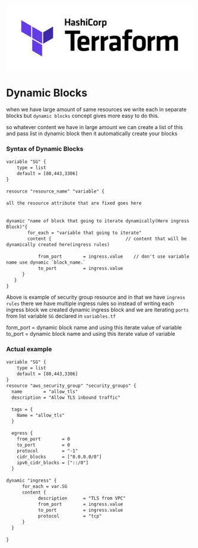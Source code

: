 ![](../terraform.png)
# Dynamic Blocks

when we have large amount of same resources we write each in separate blocks but `dynamic blocks` concept
gives more easy to do this.

so whatever content we have in large amount we can create a list of this and pass list in dynamic block
then it automatically create your blocks

### Syntax of Dynamic Blocks

```HCL
variable "SG" {
    type = list
    default = [80,443,3306]
}

resource "resource_name" "variable" {

all the resource attribute that are fixed goes here


dynamic "name of block that going to iterate dynamically(Here ingress Block)"{
        for_each = "variable that going to iterate"
        content {                            // content that will be dynamically created here(ingress rules)

            from_port        = ingress.value    // don't use variable name use dynamic `block_name.`
            to_port          = ingress.value
      }
   }
}
```


Above is example of security group resource and in that we have `ingress rules` there we have multiple ingress rules so instead of writing each ingress block we created dynamic ingress block and we are iterating `ports` from list variable `SG` declared in `variables.tf`

form_port =  dynamic block name and using this iterate value of variable
to_port =  dynamic block name and using this iterate value of variable


### Actual example 
```HCL
variable "SG" {
    type = list
    default = [80,443,3306]
}
resource "aws_security_group" "security_groups" {
  name        = "allow_tls"
  description = "Allow TLS inbound traffic"

  tags = {
    Name = "allow_tls"
  }

  egress {
    from_port        = 0
    to_port          = 0
    protocol         = "-1"
    cidr_blocks      = ["0.0.0.0/0"]
    ipv6_cidr_blocks = ["::/0"]
  }

dynamic "ingress" {
      for_each = var.SG
      content {
            description      = "TLS from VPC"
            from_port        = ingress.value
            to_port          = ingress.value
            protocol         = "tcp"
      }
  }

}
```